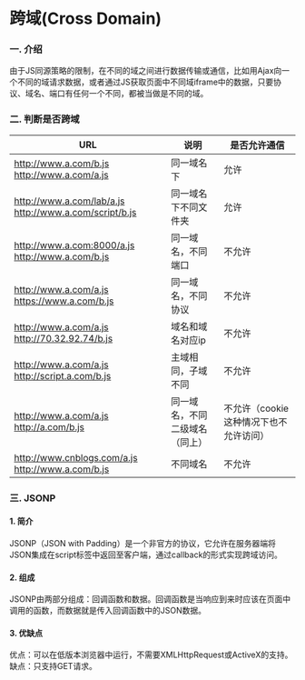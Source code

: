 ﻿# 跨域(Cross Domain)

### 一. 介绍
由于JS同源策略的限制，在不同的域之间进行数据传输或通信，比如用Ajax向一个不同的域请求数据，或者通过JS获取页面中不同域iframe中的数据，只要协议、域名、端口有任何一个不同，都被当做是不同的域。

### 二. 判断是否跨域
URL|说明|是否允许通信
---|---|---
http://www.a.com/b.js http://www.a.com/a.js|同一域名下|允许  
http://www.a.com/lab/a.js http://www.a.com/script/b.js|同一域名下不同文件夹|允许  
http://www.a.com:8000/a.js http://www.a.com/b.js|同一域名，不同端口|不允许  
http://www.a.com/a.js https://www.a.com/b.js|同一域名，不同协议|不允许  
http://www.a.com/a.js http://70.32.92.74/b.js|域名和域名对应ip|不允许  
http://www.a.com/a.js http://script.a.com/b.js|主域相同，子域不同|不允许  
http://www.a.com/a.js http://a.com/b.js|同一域名，不同二级域名（同上）|不允许（cookie这种情况下也不允许访问）  
http://www.cnblogs.com/a.js http://www.a.com/b.js|不同域名|不允许  

### 三. JSONP
#### 1. 简介
JSONP（JSON with Padding）是一个非官方的协议，它允许在服务器端将JSON集成在script标签中返回至客户端，通过callback的形式实现跨域访问。

#### 2. 组成
JSONP由两部分组成：回调函数和数据。回调函数是当响应到来时应该在页面中调用的函数，而数据就是传入回调函数中的JSON数据。

#### 3. 优缺点
优点：可以在低版本浏览器中运行，不需要XMLHttpRequest或ActiveX的支持。   
缺点：只支持GET请求。
